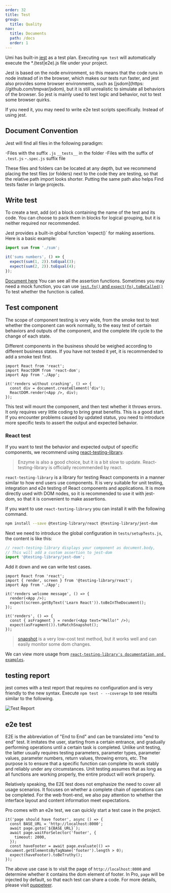 ```yaml
---
order: 32
title: Test
group:
  title: Quality
nav:
  title: Documents
  path: /docs
  order: 1
---
```


Umi has built-in [jest](https://jestjs.io/) as a test plan. Executing `npm test` will automatically execute the \*.(test|e2e).js file under your project.

Jest is based on the node environment, so this means that the code runs in node instead of in the browser, which makes our tests run faster, and jest also provides some browser environments, such as [jsdom](https: //github.com/tmpvar/jsdom), but it is still unrealistic to simulate all behaviors of the browser. So jest is mainly used to test logic and behavior, not to test some browser quirks.

If you need it, you may need to write e2e test scripts specifically. Instead of using jest.

## Document Convention

Jest will find all files in the following paradigm:

-Files with the suffix `.js` `__tests__` in the folder -Files with the suffix of `.test.js` -`.spec.js` suffix file

These files and folders can be located at any depth, but we recommend placing the test files (or folders) next to the code they are testing, so that the relative path import looks shorter. Putting the same path also helps Find tests faster in large projects.

## Write test

To create a test, add (or) a block containing the name of the test and its code. You can choose to pack them in blocks for logical grouping, but it is neither required nor recommended.

Jest provides a built-in global function ʻexpect()` for making assertions. Here is a basic example:

```ts
import sum from './sum';

it('sums numbers', () => {
  expect(sum(1, 2)).toEqual(3);
  expect(sum(2, 2)).toEqual(4);
});
```

[Document here](https://jestjs.io/docs/expect#methods) You can see all the assertion functions. Sometimes you may need a mock function, you can use [`jest.fn()` and `expect(fn).toBeCalled()`](https://jestjs.io/docs/expect#tohavebeencalled) To test whether the function is called.

## Test component

The scope of component testing is very wide, from the smoke test to test whether the component can work normally, to the easy test of certain behaviors and outputs of the component, and the complete life cycle to the change of each state.

Different components in the business should be weighed according to different business states. If you have not tested it yet, it is recommended to add a smoke test first.

```tsx | pure
import React from 'react';
import ReactDOM from 'react-dom';
import App from './App';

it('renders without crashing', () => {
  const div = document.createElement('div');
  ReactDOM.render(<App />, div);
});
```

This test will mount the component, and then test whether it throws errors. It only requires very little coding to bring great benefits. This is a good start. If you encounter problems caused by updated status, you need to introduce more specific tests to assert the output and expected behavior.

### React test

If you want to test the behavior and expected output of specific components, we recommend using [react-testing-library](https://github.com/testing-library/react-testing-library).

> Enzyme is also a good choice, but it is a bit slow to update. React-testing-library is officially recommended by react.

`react-testing-library` is a library for testing React components in a manner similar to how end users use components. It is very suitable for unit testing, integration and e2e testing of React components and applications. It is more directly used with DOM nodes, so it is recommended to use it with jest-dom, so that it is convenient to make assertions.

If you want to use `react-testing-library` you can install it with the following command.

```bash
npm install --save @testing-library/react @testing-library/jest-dom
```

Next we need to introduce the global configuration in `tests/setupTests.js`, the content is like this:

```ts
// react-testing-library displays your component as document.body,
// This will add a custom assertion to jest-dom
import '@testing-library/jest-dom';
```

Add it down and we can write test cases.

```tsx | pure
import React from 'react';
import { render, screen } from '@testing-library/react';
import App from './App';

it('renders welcome message', () => {
  render(<App />);
  expect(screen.getByText('Learn React')).toBeInTheDocument();
});

it('renders', () => {
  const { asFragment } = render(<App text="Hello!" />);
  expect(asFragment()).toMatchSnapshot();
});
```

> [snapshot](https://jestjs.io/blog/2016/07/27/jest-14.html) is a very low-cost test method, but it works well and can easily monitor some dom changes.

We can view more usage from [`react-testing-library's documentation and examples`](https://testing-library.com/docs/react-testing-library/intro/).

## testing report

jest comes with a test report that requires no configuration and is very friendly to the new syntax. Execute `npm test - --coverage` to see results similar to the following.

![Test Report](https://i.imgur.com/5bFhnTS.png)

## e2e test

E2E is the abbreviation of "End to End" and can be translated into "end to end" test. It imitates the user, starting from a certain entrance, and gradually performing operations until a certain task is completed. Unlike unit testing, the latter usually requires testing parameters, parameter types, parameter values, parameter numbers, return values, throwing errors, etc. The purpose is to ensure that a specific function can complete its work stably and reliably under any circumstances. Unit testing assumes that as long as all functions are working properly, the entire product will work properly.

Relatively speaking, the E2E test does not emphasize the need to cover all usage scenarios. It focuses on whether a complete chain of operations can be completed. For the web front-end, we also pay attention to whether the interface layout and content information meet expectations.

Pro comes with an e2e test, we can quickly start a test case in the project.

```tsx | pure
it('page should have footer', async () => {
  const BASE_URL = 'http://localhost:8000';
  await page.goto(`${BASE_URL}`);
  await page.waitForSelector('footer', {
    timeout: 2000,
  });
  const haveFooter = await page.evaluate(() => document.getElementsByTagName('footer').length > 0);
  expect(haveFooter).toBeTruthy();
});
```

The above use case is to visit the page of `http://localhost:8000` and determine whether it contains the dom element of footer. In Pro, `page` will be injected by default, so that each test can share a code. For more details, please visit [puppeteer](https://github.com/puppeteer/puppeteer).
